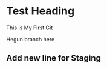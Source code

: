 # Test Heading
This is My First Git <br/>

Hegun branch here

Add new line for Staging
------------------------
